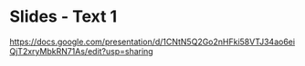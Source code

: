 # Slides - Text 1

https://docs.google.com/presentation/d/1CNtN5Q2Go2nHFki58VTJ34ao6eiQjT2xryMbkRN71As/edit?usp=sharing

